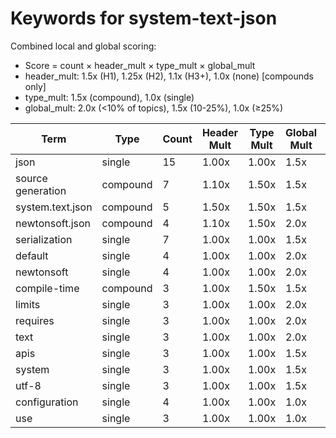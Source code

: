 # Keywords for system-text-json

Combined local and global scoring:
- Score = count × header_mult × type_mult × global_mult
- header_mult: 1.5x (H1), 1.25x (H2), 1.1x (H3+), 1.0x (none) [compounds only]
- type_mult: 1.5x (compound), 1.0x (single)
- global_mult: 2.0x (<10% of topics), 1.5x (10-25%), 1.0x (≥25%)

| Term | Type | Count | Header Mult | Type Mult | Global Mult | Score |
|------|------|-------|-------------|-----------|-------------|-------|
| json | single | 15 | 1.00x | 1.00x | 1.5x | 22.500 |
| source generation | compound | 7 | 1.10x | 1.50x | 1.5x | 17.325 |
| system.text.json | compound | 5 | 1.50x | 1.50x | 1.5x | 16.875 |
| newtonsoft.json | compound | 4 | 1.10x | 1.50x | 2.0x | 13.200 |
| serialization | single | 7 | 1.00x | 1.00x | 1.5x | 10.500 |
| default | single | 4 | 1.00x | 1.00x | 2.0x | 8.000 |
| newtonsoft | single | 4 | 1.00x | 1.00x | 2.0x | 8.000 |
| compile-time | compound | 3 | 1.00x | 1.50x | 1.5x | 6.750 |
| limits | single | 3 | 1.00x | 1.00x | 2.0x | 6.000 |
| requires | single | 3 | 1.00x | 1.00x | 2.0x | 6.000 |
| text | single | 3 | 1.00x | 1.00x | 2.0x | 6.000 |
| apis | single | 3 | 1.00x | 1.00x | 1.5x | 4.500 |
| system | single | 3 | 1.00x | 1.00x | 1.5x | 4.500 |
| utf-8 | single | 3 | 1.00x | 1.00x | 1.5x | 4.500 |
| configuration | single | 4 | 1.00x | 1.00x | 1.0x | 4.000 |
| use | single | 3 | 1.00x | 1.00x | 1.0x | 3.000 |
